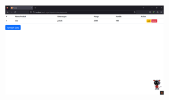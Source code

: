 ![Screenshot dari tampilan website CRUD.](https://github.com/isnancahyadi/level3-tugas10/blob/master/screenshot.png)
